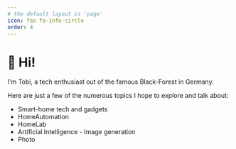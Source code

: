 ```yaml
---
# the default layout is 'page'
icon: fas fa-info-circle
order: 4
---
```


# 👋 Hi!



I'm Tobi, a tech enthusiast out of the famous Black-Forest in Germany. 


Here are just a few of the numerous topics I hope to explore and talk about:

* Smart-home tech and gadgets
* HomeAutomation
* HomeLab
* Artificial Intelligence - Image generation
* Photo


